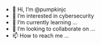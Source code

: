 - 👋 Hi, I’m @pumpkinjc
- 👀 I’m interested in cybersecurity
- 🌱 I’m currently learning ...
- 💞️ I’m looking to collaborate on ...
- 📫 How to reach me ...

<!---
pumpkinjc/pumpkinjc is a ✨ special ✨ repository because its `README.md` (this file) appears on your GitHub profile.
You can click the Preview link to take a look at your changes.
--->
